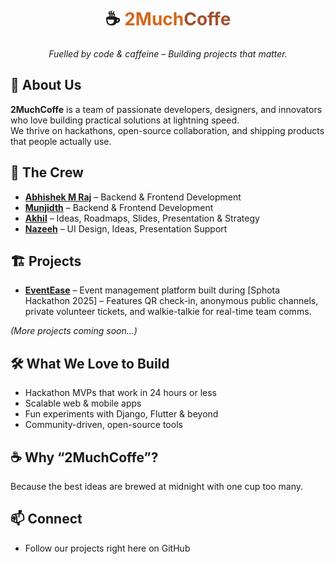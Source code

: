 <div align="center">
  <h1>☕ <span style="color:chocolate;">2Much</span><span style="color:sienna;">Coffe</span></h1>
  <p><em>Fuelled by code & caffeine – Building projects that matter.</em></p>
</div>

## 🚀 About Us
**2MuchCoffe** is a team of passionate developers, designers, and innovators who love building practical solutions at lightning speed.  
We thrive on hackathons, open-source collaboration, and shipping products that people actually use.


## 👥 The Crew
- **[Abhishek M Raj](https://github.com/Prince-of-death)** – Backend & Frontend Development  
- **[Munjidth](https://github.com/munjidvh)** – Backend & Frontend Development  
- **[Akhil]()** – Ideas, Roadmaps, Slides, Presentation & Strategy  
- **[Nazeeh](https://github.com/nazeeh-v)** – UI Design, Ideas, Presentation Support

## 🏗 Projects
- [**EventEase**](https://github.com/2MuchCoffe/EventEase) – Event management platform built during [Sphota Hackathon 2025]
  – Features QR check-in, anonymous public channels, private volunteer tickets, and walkie-talkie for real-time team comms.

*(More projects coming soon…)*


## 🛠 What We Love to Build
- Hackathon MVPs that work in 24 hours or less
- Scalable web & mobile apps
- Fun experiments with Django, Flutter & beyond
- Community-driven, open-source tools


## ☕ Why “2MuchCoffe”?
Because the best ideas are brewed at midnight with one cup too many.



## 📫 Connect
- Follow our projects right here on GitHub  
